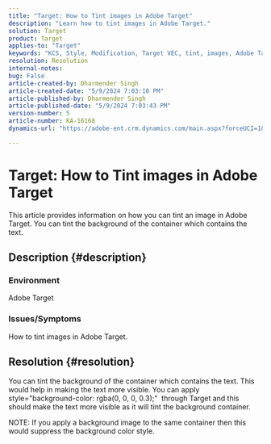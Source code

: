 ```yaml
---
title: "Target: How to Tint images in Adobe Target"
description: "Learn how to tint images in Adobe Target."
solution: Target
product: Target
applies-to: "Target"
keywords: "KCS, Style, Modification, Target VEC, tint, images, Adobe Target"
resolution: Resolution
internal-notes: 
bug: False
article-created-by: Dharmender Singh
article-created-date: "5/9/2024 7:03:10 PM"
article-published-by: Dharmender Singh
article-published-date: "5/9/2024 7:03:43 PM"
version-number: 5
article-number: KA-16168
dynamics-url: "https://adobe-ent.crm.dynamics.com/main.aspx?forceUCI=1&pagetype=entityrecord&etn=knowledgearticle&id=c0b589c3-360e-ef11-9f8a-6045bd006b25"

---
```

# Target: How to Tint images in Adobe Target


This article provides information on how you can tint an image in Adobe Target. You can tint the background of the container which contains the text.

## Description {#description}


### <b>Environment</b>

Adobe Target

### <b>Issues/Symptoms</b>

How to tint images in Adobe Target.


## Resolution {#resolution}


You can tint the background of the container which contains the text. This would help in making the text more visible.
 You can apply style="background-color: rgba(0, 0, 0, 0.3);"  through Target and this should make the text more visible as it will tint the background container.

 NOTE: If you apply a background image to the same container then this would suppress the background color style.
